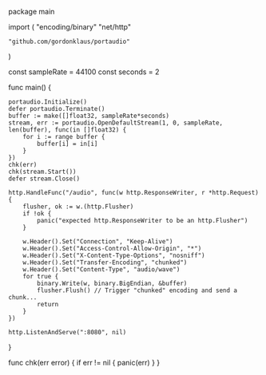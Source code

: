 package main

import (
	"encoding/binary"
	"net/http"

	"github.com/gordonklaus/portaudio"
)

const sampleRate = 44100
const seconds = 2

func main() {

	portaudio.Initialize()
	defer portaudio.Terminate()
	buffer := make([]float32, sampleRate*seconds)
	stream, err := portaudio.OpenDefaultStream(1, 0, sampleRate, len(buffer), func(in []float32) {
		for i := range buffer {
			buffer[i] = in[i]
		}
	})
	chk(err)
	chk(stream.Start())
	defer stream.Close()

	http.HandleFunc("/audio", func(w http.ResponseWriter, r *http.Request) {
		flusher, ok := w.(http.Flusher)
		if !ok {
			panic("expected http.ResponseWriter to be an http.Flusher")
		}

		w.Header().Set("Connection", "Keep-Alive")
		w.Header().Set("Access-Control-Allow-Origin", "*")
		w.Header().Set("X-Content-Type-Options", "nosniff")
		w.Header().Set("Transfer-Encoding", "chunked")
		w.Header().Set("Content-Type", "audio/wave")
		for true {
			binary.Write(w, binary.BigEndian, &buffer)
			flusher.Flush() // Trigger "chunked" encoding and send a chunk...
			return
		}
	})

	http.ListenAndServe(":8080", nil)
}

func chk(err error) {
	if err != nil {
		panic(err)
	}
}
